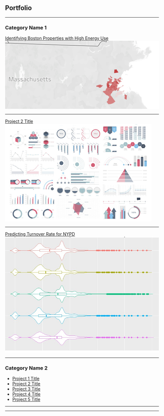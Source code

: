 ## Portfolio

---

### Category Name 1 

[Identifying Boston Properties with High Energy Use](/boston_metrics.html)
<img src="images/boston_metrics_image.jpg?raw=true"/>

---
[Project 2 Title](/pdf/sample_presentation.pdf)
<img src="images/dummy_thumbnail.jpg?raw=true"/>

---
[Predicting Turnover Rate for NYPD](/NYPD_Turnover.html)
<img src="images/nypd_turnover_image.jpg?raw=true"/>

---

### Category Name 2

- [Project 1 Title](http://example.com/)
- [Project 2 Title](http://example.com/)
- [Project 3 Title](http://example.com/)
- [Project 4 Title](http://example.com/)
- [Project 5 Title](http://example.com/)

---




---
